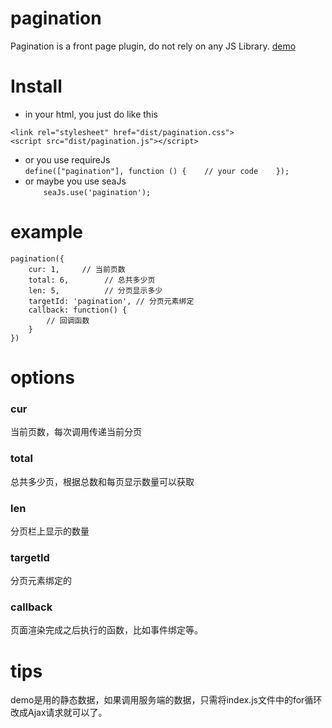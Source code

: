 # pagination
   Pagination is a front page plugin, do not rely on any JS Library.
[demo](http://baixuexiyang.github.io/pagination/)
# Install
+ in your html, you just do like this    
```
<link rel="stylesheet" href="dist/pagination.css">
<script src="dist/pagination.js"></script>     
```
+ or you use requireJs      
`
define(["pagination"], function () {   
	// your code   
});   
`  
+ or maybe you use seaJs  
`    
seaJs.use('pagination');   
`   
   
# example

```
pagination({
	cur: 1,     // 当前页数    
	total: 6,        // 总共多少页   
	len: 5,          // 分页显示多少     
	targetId: 'pagination', // 分页元素绑定     
	callback: function() {    
		// 回调函数   
	}   
})   
```

# options

### cur
当前页数，每次调用传递当前分页

### total
总共多少页，根据总数和每页显示数量可以获取

### len
分页栏上显示的数量

### targetId
分页元素绑定的

### callback
页面渲染完成之后执行的函数，比如事件绑定等。

# tips
demo是用的静态数据，如果调用服务端的数据，只需将index.js文件中的for循环改成Ajax请求就可以了。
